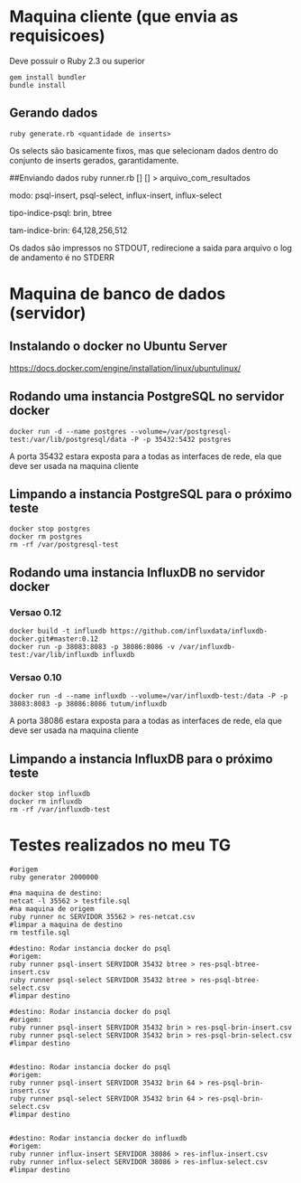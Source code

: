 # Maquina cliente (que envia as requisicoes)

Deve possuir o Ruby 2.3 ou superior

    gem install bundler
    bundle install

## Gerando dados
    ruby generate.rb <quantidade de inserts>

Os selects são basicamente fixos, mas que selecionam dados dentro do conjunto de inserts gerados, garantidamente.

##Enviando dados
    ruby runner.rb <modo> <host> <porta> [<tipo-indice-psql>] [<tam-indice-brin>] > arquivo_com_resultados

modo: psql-insert, psql-select, influx-insert, influx-select

tipo-indice-psql: brin, btree

tam-indice-brin: 64,128,256,512

Os dados são impressos no STDOUT, redirecione a saida para arquivo
o log de andamento é no STDERR

# Maquina de banco de dados (servidor)

## Instalando o docker no Ubuntu Server

https://docs.docker.com/engine/installation/linux/ubuntulinux/

## Rodando uma instancia PostgreSQL no servidor docker

    docker run -d --name postgres --volume=/var/postgresql-test:/var/lib/postgresql/data -P -p 35432:5432 postgres

A porta 35432 estara exposta para a todas as interfaces de rede, ela que deve ser usada na maquina cliente

## Limpando a instancia PostgreSQL para o próximo teste

    docker stop postgres
    docker rm postgres
    rm -rf /var/postgresql-test

## Rodando uma instancia InfluxDB no servidor docker

### Versao 0.12

    docker build -t influxdb https://github.com/influxdata/influxdb-docker.git#master:0.12
    docker run -p 38083:8083 -p 38086:8086 -v /var/influxdb-test:/var/lib/influxdb influxdb

### Versao 0.10

    docker run -d --name influxdb --volume=/var/influxdb-test:/data -P -p 38083:8083 -p 38086:8086 tutum/influxdb

A porta 38086 estara exposta para a todas as interfaces de rede, ela que deve ser usada na maquina cliente

## Limpando a instancia InfluxDB para o próximo teste

    docker stop influxdb
    docker rm influxdb
    rm -rf /var/influxdb-test



# Testes realizados no meu TG

    #origem
    ruby generator 2000000

    #na maquina de destino:
    netcat -l 35562 > testfile.sql
    #na maquina de origem
    ruby runner nc SERVIDOR 35562 > res-netcat.csv
    #limpar a maquina de destino
    rm testfile.sql

    #destino: Rodar instancia docker do psql
    #origem:
    ruby runner psql-insert SERVIDOR 35432 btree > res-psql-btree-insert.csv
    ruby runner psql-select SERVIDOR 35432 btree > res-psql-btree-select.csv
    #limpar destino

    #destino: Rodar instancia docker do psql
    #origem:
    ruby runner psql-insert SERVIDOR 35432 brin > res-psql-brin-insert.csv
    ruby runner psql-select SERVIDOR 35432 brin > res-psql-brin-select.csv
    #limpar destino


    #destino: Rodar instancia docker do psql
    #origem:
    ruby runner psql-insert SERVIDOR 35432 brin 64 > res-psql-brin-insert.csv
    ruby runner psql-select SERVIDOR 35432 brin 64 > res-psql-brin-select.csv
    #limpar destino


    #destino: Rodar instancia docker do influxdb
    #origem:
    ruby runner influx-insert SERVIDOR 38086 > res-influx-insert.csv
    ruby runner influx-select SERVIDOR 38086 > res-influx-select.csv
    #limpar destino
